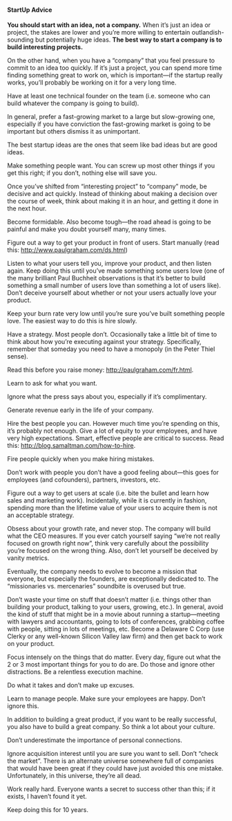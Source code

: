 #### StartUp Advice

**You should start with an idea, not a company.**  When it’s just an idea or project, the stakes are lower and you’re more willing to entertain outlandish-sounding but potentially huge ideas.  **The best way to start a company is to build interesting projects.** 

On the other hand, when you have a “company” that you feel pressure to commit to an idea too quickly.  If it’s just a project, you can spend more time finding something great to work on, which is important—if the startup really works, you’ll probably be working on it for a very long time.

Have at least one technical founder on the team (i.e. someone who can build whatever the company is going to build).

In general, prefer a fast-growing market to a large but slow-growing one, especially if you have conviction the fast-growing market is going to be important but others dismiss it as unimportant.

The best startup ideas are the ones that seem like bad ideas but are good ideas.

Make something people want.  You can screw up most other things if you get this right; if you don’t, nothing else will save you.

Once you’ve shifted from “interesting project” to “company” mode, be decisive and act quickly.  Instead of thinking about making a decision over the course of week, think about making it in an hour, and getting it done in the next hour.

Become formidable.  Also become tough—the road ahead is going to be painful and make you doubt yourself many, many times.

Figure out a way to get your product in front of users.  Start manually (read this: http://www.paulgraham.com/ds.html)

Listen to what your users tell you, improve your product, and then listen again.  Keep doing this until you’ve made something some users love (one of the many brilliant Paul Buchheit observations is that it’s better to build something a small number of users love than something a lot of users like).  Don’t deceive yourself about whether or not your users actually love your product.

Keep your burn rate very low until you’re sure you’ve built something people love.  The easiest way to do this is hire slowly.

Have a strategy.  Most people don’t.  Occasionally take a little bit of time to think about how you’re executing against your strategy.  Specifically, remember that someday you need to have a monopoly (in the Peter Thiel sense).

Read this before you raise money: http://paulgraham.com/fr.html.

Learn to ask for what you want. 

Ignore what the press says about you, especially if it’s complimentary.

Generate revenue early in the life of your company.

Hire the best people you can.  However much time you’re spending on this, it’s probably not enough.  Give a lot of equity to your employees, and have very high expectations.  Smart, effective people are critical to success.  Read this: http://blog.samaltman.com/how-to-hire.

Fire people quickly when you make hiring mistakes.

Don’t work with people you don’t have a good feeling about—this goes for employees (and cofounders), partners, investors, etc.

Figure out a way to get users at scale (i.e. bite the bullet and learn how sales and marketing work).  Incidentally, while it is currently in fashion, spending more than the lifetime value of your users to acquire them is not an acceptable strategy.

Obsess about your growth rate, and never stop.   The company will build what the CEO measures.  If you ever catch yourself saying “we’re not really focused on growth right now”, think very carefully about the possibility you’re focused on the wrong thing.  Also, don’t let yourself be deceived by vanity metrics.

Eventually, the company needs to evolve to become a mission that everyone, but especially the founders, are exceptionally dedicated to.  The “missionaries vs. mercenaries” soundbite is overused but true.

Don’t waste your time on stuff that doesn’t matter (i.e. things other than building your product, talking to your users, growing, etc.).  In general, avoid the kind of stuff that might be in a movie about running a startup—meeting with lawyers and accountants, going to lots of conferences, grabbing coffee with people, sitting in lots of meetings, etc.  Become a Delaware C Corp (use Clerky or any well-known Silicon Valley law firm) and then get back to work on your product.

Focus intensely on the things that do matter.  Every day, figure out what the 2 or 3 most important things for you to do are.  Do those and ignore other distractions.  Be a relentless execution machine.

Do what it takes and don’t make up excuses.

Learn to manage people.  Make sure your employees are happy.  Don’t ignore this.

In addition to building a great product, if you want to be really successful, you also have to build a great company.  So think a lot about your culture.

Don’t underestimate the importance of personal connections.

Ignore acquisition interest until you are sure you want to sell.  Don’t “check the market”.  There is an alternate universe somewhere full of companies that would have been great if they could have just avoided this one mistake.  Unfortunately, in this universe, they’re all dead.

Work really hard.  Everyone wants a secret to success other than this; if it exists, I haven’t found it yet.

Keep doing this for 10 years.